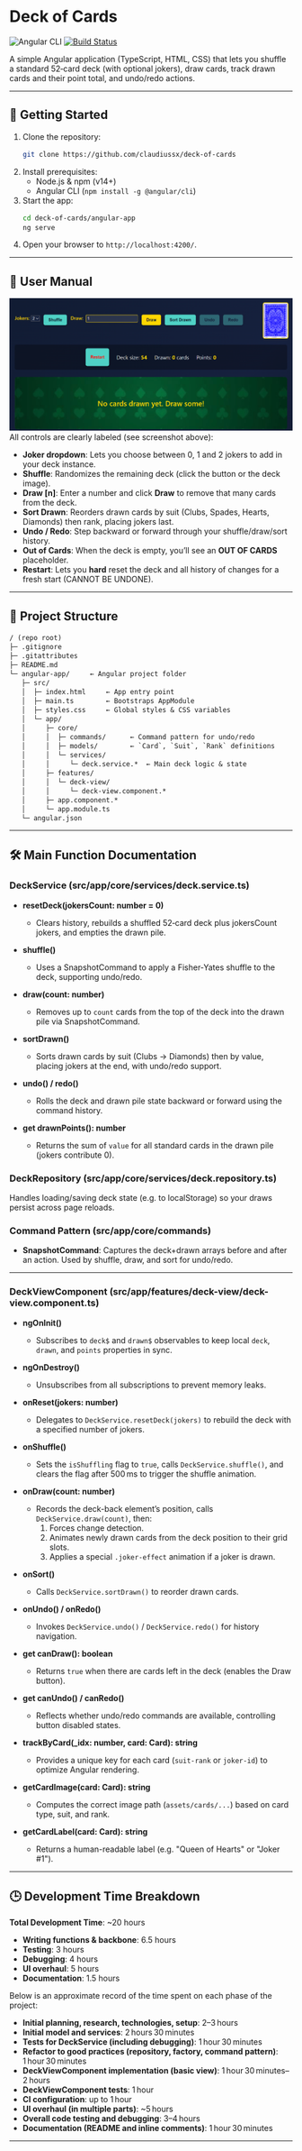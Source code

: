# Deck of Cards

![Angular CLI](https://img.shields.io/badge/Angular%20CLI-v20.0.4-blue)
[![Build Status](https://github.com/claudiussx/deck-of-cards/actions/workflows/ci.yml/badge.svg?branch=main)](https://github.com/claudiussx/deck-of-cards/actions/workflows/ci.yml)

A simple Angular application (TypeScript, HTML, CSS) that lets you shuffle a standard 52‑card deck (with optional jokers), draw cards, track drawn cards and their point total, and undo/redo actions.

---

## 🔧 Getting Started

1. Clone the repository:
   ```bash
   git clone https://github.com/claudiussx/deck-of-cards
   ```
2. Install prerequisites:
   - Node.js & npm (v14+)
   - Angular CLI (`npm install -g @angular/cli`)
3. Start the app:
   ```bash
   cd deck-of-cards/angular-app
   ng serve
   ```
4. Open your browser to `http://localhost:4200/`.

---

## 📖 User Manual
![alt text](image.png)
All controls are clearly labeled (see screenshot above):

- **Joker dropdown**: Lets you choose between 0, 1 and 2 jokers to add in your deck instance.
- **Shuffle**: Randomizes the remaining deck (click the button or the deck image).
- **Draw [n]**: Enter a number and click **Draw** to remove that many cards from the deck.
- **Sort Drawn**: Reorders drawn cards by suit (Clubs, Spades, Hearts, Diamonds) then rank, placing jokers last.
- **Undo / Redo**: Step backward or forward through your shuffle/draw/sort history.
- **Out of Cards**: When the deck is empty, you’ll see an **OUT OF CARDS** placeholder.
- **Restart**: Lets you **hard** reset the deck and all history of changes for a fresh start (CANNOT BE UNDONE).

---

## 📁 Project Structure

```
/ (repo root)
├─ .gitignore
├─ .gitattributes
├─ README.md
└─ angular-app/     ← Angular project folder
   ├─ src/
   │  ├─ index.html     ← App entry point
   │  ├─ main.ts        ← Bootstraps AppModule
   │  ├─ styles.css     ← Global styles & CSS variables
   │  └─ app/
   │     ├─ core/
   │     │  ├─ commands/      ← Command pattern for undo/redo
   │     │  ├─ models/        ← `Card`, `Suit`, `Rank` definitions
   │     │  └─ services/
   │     │     └─ deck.service.*  ← Main deck logic & state
   │     ├─ features/
   │     │  └─ deck-view/
   │     │     └─ deck-view.component.*
   │     ├─ app.component.*
   │     └─ app.module.ts
   └─ angular.json
```

---

## 🛠 Main Function Documentation

### DeckService (src/app/core/services/deck.service.ts)

- **resetDeck(jokersCount: number = 0)**

  - Clears history, rebuilds a shuffled 52‑card deck plus jokersCount jokers, and empties the drawn pile.

- **shuffle()**

  - Uses a SnapshotCommand to apply a Fisher‑Yates shuffle to the deck, supporting undo/redo.

- **draw(count: number)**

  - Removes up to `count` cards from the top of the deck into the drawn pile via SnapshotCommand.

- **sortDrawn()**

  - Sorts drawn cards by suit (Clubs → Diamonds) then by value, placing jokers at the end, with undo/redo support.

- **undo() / redo()**

  - Rolls the deck and drawn pile state backward or forward using the command history.

- **get drawnPoints(): number**

  - Returns the sum of `value` for all standard cards in the drawn pile (jokers contribute 0).

### DeckRepository (src/app/core/services/deck.repository.ts)

Handles loading/saving deck state (e.g. to localStorage) so your draws persist across page reloads.

### Command Pattern (src/app/core/commands)

- **SnapshotCommand**: Captures the deck+drawn arrays before and after an action. Used by shuffle, draw, and sort for undo/redo.

---

### DeckViewComponent (src/app/features/deck-view/deck-view\.component.ts)

- **ngOnInit()**

  - Subscribes to `deck$` and `drawn$` observables to keep local `deck`, `drawn`, and `points` properties in sync.

- **ngOnDestroy()**

  - Unsubscribes from all subscriptions to prevent memory leaks.

- **onReset(jokers: number)**

  - Delegates to `DeckService.resetDeck(jokers)` to rebuild the deck with a specified number of jokers.

- **onShuffle()**

  - Sets the `isShuffling` flag to `true`, calls `DeckService.shuffle()`, and clears the flag after 500 ms to trigger the shuffle animation.

- **onDraw(count: number)**

  - Records the deck-back element’s position, calls `DeckService.draw(count)`, then:
    1. Forces change detection.
    2. Animates newly drawn cards from the deck position to their grid slots.
    3. Applies a special `.joker-effect` animation if a joker is drawn.

- **onSort()**

  - Calls `DeckService.sortDrawn()` to reorder drawn cards.

- **onUndo() / onRedo()**

  - Invokes `DeckService.undo()` / `DeckService.redo()` for history navigation.

- **get canDraw(): boolean**

  - Returns `true` when there are cards left in the deck (enables the Draw button).

- **get canUndo() / canRedo()**

  - Reflects whether undo/redo commands are available, controlling button disabled states.

- **trackByCard(\_idx: number, card: Card): string**

  - Provides a unique key for each card (`suit-rank` or `joker-id`) to optimize Angular rendering.

- **getCardImage(card: Card): string**

  - Computes the correct image path (`assets/cards/...`) based on card type, suit, and rank.

- **getCardLabel(card: Card): string**

  - Returns a human-readable label (e.g. "Queen of Hearts" or "Joker #1").

---

## 🕒 Development Time Breakdown

**Total Development Time**: \~20 hours

- **Writing functions & backbone**: 6.5 hours
- **Testing**: 3 hours
- **Debugging**: 4 hours
- **UI overhaul**: 5 hours
- **Documentation**: 1.5 hours

Below is an approximate record of the time spent on each phase of the project:

- **Initial planning, research, technologies, setup**: 2–3 hours
- **Initial model and services**: 2 hours 30 minutes
- **Tests for DeckService (including debugging)**: 1 hour 30 minutes
- **Refactor to good practices (repository, factory, command pattern)**: 1 hour 30 minutes
- **DeckViewComponent implementation (basic view)**: 1 hour 30 minutes–2 hours
- **DeckViewComponent tests**: 1 hour
- **CI configuration**: up to 1 hour
- **UI overhaul (in multiple parts)**: \~5 hours
- **Overall code testing and debugging**: 3–4 hours
- **Documentation (README and inline comments)**: 1 hour 30 minutes

---

